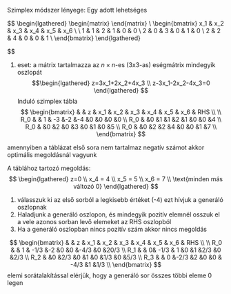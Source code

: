 Szimplex módszer lényege: 
Egy adott lehetséges

$$
\begin{lgathered}
\begin{matrix}
\end{matrix} \\
\begin{bmatrix}
x_1 & x_2 & x_3 & x_4 & x_5 & x_6 \\ \\
1 & 1 & 2 & 1 & 0 & 0 \\
2 & 0 & 3 & 0 & 1 & 0 \\
2 & 2 & 4 & 0 & 0 & 1 \\
\end{bmatrix}
\end{lgathered}


$$
1. eset: a mátrix tartalmazza az $n\times n$-es (3x3-as) eségmátrix mindegyik oszlopát
$$\begin{lgathered}
z=3x_1+2x_2+4x_3 \\
z-3x_1-2x_2-4x_3=0
\end{lgathered}
$$
Induló szimplex tábla
$$
\begin{bmatrix}
& & z & x_1 & x_2 & x_3 & x_4 & x_5 & x_6 & RHS \\ \\
R_0 & & 1 & -3 &-2 &-4 &0 &0 &0 &0 \\ 
R_0 & &0 &1 &1 &2 &1 &0 &0 &4 \\
R_0 & &0 &2 &0 &3 &0 &1 &0 &5 \\
R_0 & &0 &2 &2 &4 &0 &0 &1 &7 \\
\end{bmatrix}
$$

amennyiben a táblázat első sora nem tartalmaz negatív számot akkor optimális megoldásnál vagyunk

A táblához tartozó megoldás:
$$
\begin{lgathered}
z=0 \\
x_4 = 4 \\
x_5 = 5 \\
x_6 = 7 \\
\text{minden más változó 0}
\end{lgathered}
$$
1. válasszuk ki az első sorból a legkisebb értéket (-4)
   ezt hívjuk a generáló oszlopnak
2. Haladjunk a generáló oszlopon, és mindegyik pozitív elemnél osszuk el a vele azonos sorban levő elemeket az RHS oszlopból 
3. Ha a generáló oszlopban nincs pozitív szám akkor nincs megoldás

$$
\begin{bmatrix}
& & z & x_1 & x_2 & x_3 & x_4 & x_5 & x_6 & RHS \\ \\
R_0 & & 1 & -1/3 &-2 &0 &0 &-4/3 &0 &20/3 \\ 
R_1 & & 0& -1/3 & 1 &0 &1 &2/3 &0 &2/3 \\
R_2 & &0 &2/3 &0 &1 &0 &1/3 &0 &5/3 \\
R_3 & & 0 &-2/3 &2 &0 &0 & -4/3 &1 &1/3 \\
\end{bmatrix}
$$
elemi sorátalakítással elérjük, hogy a generáló sor összes többi eleme 0 legen
